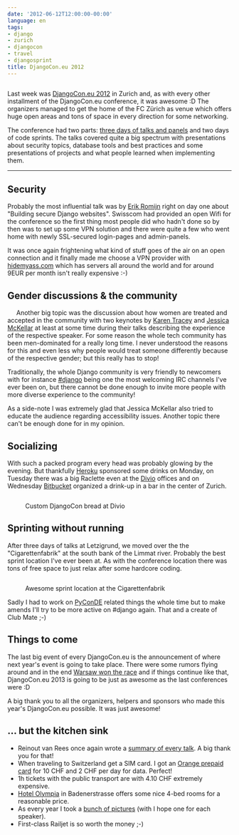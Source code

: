 ```yaml
---
date: '2012-06-12T12:00:00-00:00'
language: en
tags:
- django
- zurich
- djangocon
- travel
- djangosprint
title: DjangoCon.eu 2012
---
```



<figure>
<img src="http://photos.h10n.me/Conferences/DjangoCon-EU-2012/i-XR84DxL/0/L/DSC4052-L.jpg" alt="" />
</figure>

Last week was [DjangoCon.eu 2012](http://2012.djangocon.eu/) in Zurich and, as with every other installment of the DjangoCon.eu conference, it was awesome :D The organizers managed to get the home of the FC Zürich as venue which offers huge open areas and tons of space in every direction for some networking.

The conference had two parts: [three days of talks and panels](http://2012.djangocon.eu/schedule/) and two days of code sprints. The talks covered quite a big spectrum with presentations about security topics, database tools and best practices and some presentations of projects and what people learned when implementing them.

-----------------------------

## Security

Probably the most influential talk was by [Erik Romijn](http://www.solidlinks.nl/) right on day one about "Building secure Django websites". Swisscom had provided an open Wifi for the conference so the first thing most people did who hadn't done so by then was to set up some VPN solution and there were quite a few who went home with newly SSL-secured login-pages and admin-panels.

It was once again frightening what kind of stuff goes of the air on an open connection and it finally made me choose a VPN provider with [hidemyass.com][hma] which has servers all around the world and for around 9EUR per month isn't really expensive :-)

## Gender discussions & the community

<img src="http://photos.h10n.me/Conferences/DjangoCon-EU-2012/i-6w4XCDL/0/M/DSC4162-M.jpg" alt="" style="float:left; margin: 0 10px 10px 10px" />Another big topic was the discussion about how women are treated and accepted in the community with two keynotes by [Karen Tracey](http://www.caktusgroup.com/about/#kmtracey) and [Jessica McKellar](http://web.mit.edu/jesstess/) at least at some time during their talks describing the experience of the respective speaker. For some reason the whole tech community has been men-dominated for a really long time. I never understood the reasons for this and even less why people would treat someone differently because of the respective gender; but this really has to stop!

Traditionally, the whole Django community is very friendly to newcomers with for instance [#django][djangoirc] being one the most welcoming IRC channels I've ever been on, but there cannot be done enough to invite more people with more diverse experience to the community!

As a side-note I was extremely glad that Jessica McKellar also tried to educate the audience regarding accessibility issues. Another topic there can't be enough done for in my opinion.

## Socializing

With such a packed program every head was probably glowing by the evening. But thankfully [Heroku][heroku] sponsored some drinks on Monday, on Tuesday there was a big Raclette even at the [Divio][divio] offices and on Wednesday [Bitbucket][bb] organized a drink-up in a bar in the center of Zurich.

<figure>
    <img src="http://photos.h10n.me/Conferences/DjangoCon-EU-2012/i-RFZnHjK/0/XL/DSC4213-XL.jpg" alt="">
    <figcaption><p>Custom DjangoCon bread at Divio</p></figcaption>
</figure>


## Sprinting without running

After three days of talks at Letzigrund, we moved over the the "Cigarettenfabrik" at the south bank of the Limmat river. Probably the best sprint location I've ever been at. As with the conference location there was tons of free space to just relax after some hardcore coding.

<figure>
    <img src="http://photos.h10n.me/Conferences/DjangoCon-EU-2012/i-pK5hsVG/0/XL/DSC4283-XL.jpg" alt="" />
    <figcaption><p>Awesome sprint location at the Cigarettenfabrik</p></figcaption>
</figure>

Sadly I had to work on [PyConDE][pcde] related things the whole time but to make amends I'll try to be more active on #django again. That and a create of Club Mate ;-)

## Things to come

The last big event of every DjangoCon.eu is the announcement of where next year's event is going to take place. There were some rumors flying around and in the end [Warsaw won the race](https://twitter.com/djangocon/status/211149739104804865) and if things continue like that, DjangoCon.eu 2013 is going to be just as awesome as the last conferences were :D 

A big thank you to all the organizers, helpers and sponsors who made this year's DjangoCon.eu possible. It was just awesome!

## ... but the kitchen sink

* Reinout van Rees once again wrote a [summary of every talk](http://reinout.vanrees.org/weblog/tags/djangocon.html). A big thank you for that!
* When traveling to Switzerland get a SIM card. I got an [Orange prepaid card](http://www4.orange.ch/en/mobile/prepay/) for 10 CHF and 2 CHF per day for data. Perfect!
* 1h tickets with the public transport are with 4.10 CHF extremely expensive.
* [Hotel Olympia](http://www.stoller.ch/37401.html) in Badenerstrasse offers some nice 4-bed rooms for a reasonable price.
* As every year I took a [bunch of pictures](http://photos.h10n.me/Conferences/DjangoCon-EU-2012/) (with I hope one for each speaker).
* First-class Railjet is so worth the money ;-)

[hma]: http://hidemyass.com
[djangoirc]: irc://freenode.net/django
[pcde]: http://2012.de.pycon.org
[divio]: http://divio.ch
[heroku]: http://heroku.com
[bb]: http://bitbucket.org